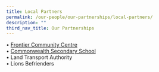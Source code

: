 ```yaml
---
title: Local Partners
permalink: /our-people/our-partnerships/local-partners/
description: ""
third_nav_title: Our Partnerships
---
```

•	[Frontier Community Centre](/frontier-community-centre/)<br>
•	[Commonwealth Secondary School](/commonwealth-secondary-school/)<br>
•	Land Transport Authority<br>
•	Lions Befrienders